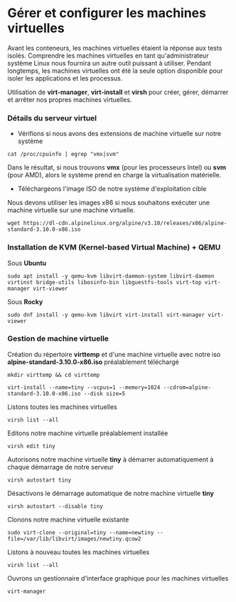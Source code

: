 # Gérer et configurer les machines virtuelles

Avant les conteneurs, les machines virtuelles étaient la réponse aux tests isolés. Comprendre les machines virtuelles en tant qu'administrateur système Linux nous fournira un autre outil puissant à utiliser. Pendant longtemps, les machines virtuelles ont été la seule option disponible pour isoler les applications et les processus.

Utilisation de **virt-manager**, **virt-install** et **virsh** pour créer, gérer, démarrer et arrêter nos propres machines virtuelles.

### Détails du serveur virtuel

- Vérifions si nous avons des extensions de machine virtuelle sur notre système

```
cat /proc/cpuinfo | egrep "vmx|svm"
```

Dans le résultat, si nous trouvons **vmx** (pour les processeurs Intel) ou **svm** (pour AMD), alors le système prend en charge la virtualisation matérielle.

- Téléchargeons l'image ISO de notre système d'exploitation cible

Nous devons utiliser les images x86 si nous souhaitons exécuter une machine virtuelle sur une machine virtuelle.

```
wget https://dl-cdn.alpinelinux.org/alpine/v3.10/releases/x86/alpine-standard-3.10.0-x86.iso
```

### Installation de KVM (Kernel-based Virtual Machine) + QEMU

Sous **Ubuntu**

```
sudo apt install -y qemu-kvm libvirt-daemon-system libvirt-daemon virtinst bridge-utils libosinfo-bin libguestfs-tools virt-top virt-manager virt-viewer
```

Sous **Rocky**

```
sudo dnf install -y qemu-kvm libvirt virt-install virt-manager virt-viewer
```

### Gestion de machine virtuelle

Création du répertoire **virttemp** et d'une machine virtuelle avec notre iso **alpine-standard-3.10.0-x86.iso** préalablement téléchargé

```
mkdir virttemp && cd virttemp
```

```
virt-install --name=tiny --vcpus=1 --memory=1024 --cdrom=alpine-standard-3.10.0-x86.iso --disk size=5
```

Listons toutes les machines virtuelles

```
virsh list --all
```

Editons notre machine virtuelle préalablement installée

```
virsh edit tiny
```

Autorisons notre machine virtuelle **tiny** à démarrer automatiquement à chaque démarrage de notre serveur

```
virsh autostart tiny
```

Désactivons le démarrage automatique de notre machine virtuelle **tiny**

```
virsh autostart --disable tiny
```

Clonons notre machine virtuelle existante

```
sudo virt-clone --original=tiny --name=newtiny --file=/var/lib/libvirt/images/newtiny.qcow2
```

Listons à nouveau toutes les machines virtuelles

```
virsh list --all
```

Ouvrons un gestionnaire d'interface graphique pour les machines virtuelles

```
virt-manager
```